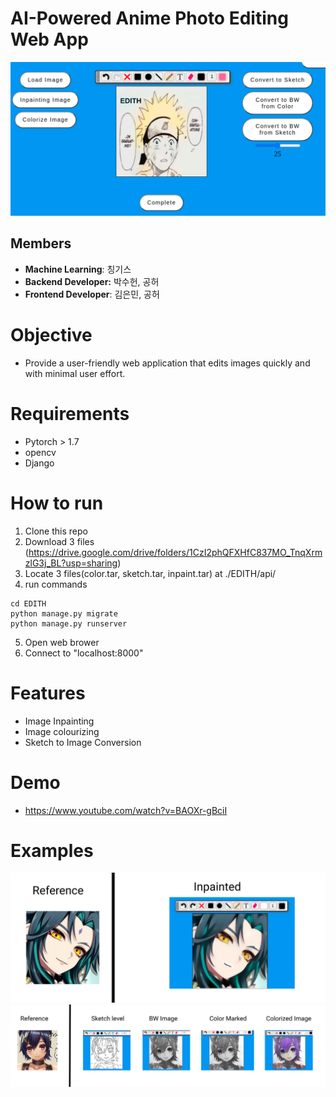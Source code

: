 # AI-Powered Anime Photo Editing Web App

![Untitled](media/EDITH.png)

## Members

- **Machine Learning**: 칭기스
- **Backend Developer:** 박수헌, 공허
- **Frontend Developer**: 김은민, 공허


# Objective

- Provide a user-friendly web application that edits images quickly and with minimal user effort.
# Requirements
- Pytorch > 1.7
- opencv
- Django
# How to run
1. Clone this repo
2. Download 3 files (https://drive.google.com/drive/folders/1CzI2phQFXHfC837MO_TnqXrmzlG3j_BL?usp=sharing)
3. Locate 3 files(color.tar, sketch.tar, inpaint.tar) at ./EDITH/api/
4. run commands
```
cd EDITH
python manage.py migrate
python manage.py runserver
```
5. Open web brower
6. Connect to "localhost:8000"


# Features

- Image Inpainting
- Image colourizing 
- Sketch to Image Conversion
# Demo
- https://www.youtube.com/watch?v=BAOXr-gBciI
# Examples
![Untitled](media/inp.png)
![Untitled](media/flow.png)
